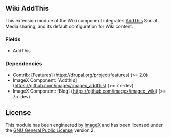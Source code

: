 ## Wiki AddThis

This extension module of the Wiki component integrates [AddThis](http://github.com/imagex/imagex_addthis) Social Media sharing, and its default configuration for Wiki content.

### Fields

* AddThis

### Dependencies

* Contrib: [Features] (https://drupal.org/project/features)  (>= 2.0)
* ImageX Component: [Addthis] (https://github.com/imagex/imagex_addthis) (>= 7.x-dev) 
* ImageX Component: [Blog] (https://github.com/imagex/imagex_wiki) (>= 7.x-dev) 

## License

This module has been engineered by [ImageX](http://www.imagexmedia.com) and has been licensed under the [GNU General Public License](http://www.gnu.org/licenses/gpl-2.0.html) version 2.
